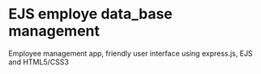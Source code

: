 # EJS employe data_base management
Employee management app, friendly user interface using express.js, EJS and HTML5/CSS3
